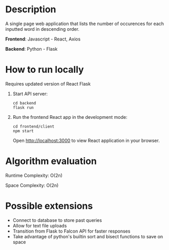 # Description
A single page web application that lists the number of occurences for each inputted word in descending order.

**Frontend**: Javascript - React, Axios

**Backend**: Python - Flask

# How to run locally
Requires updated version of React Flask
1) Start API server:

    ```
    cd backend
    flask run
    ```

2) Run the frontend React app in the development mode:
    ```
    cd frontend/client
    npm start
    ```
    Open [http://localhost:3000](http://localhost:3000) to view React application in your browser.


# Algorithm evaluation
Runtime Complexity: O(2n)

Space Complexity: O(2n)

# Possible extensions
- Connect to database to store past queries
- Allow for text file uploads
- Transition from Flask to Falcon API for faster responses
- Take advantage of python's builtin sort and bisect functions to save on space
